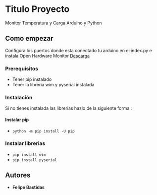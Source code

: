 # Titulo Proyecto

Monitor Temperatura y Carga Arduino y Python

## Como empezar

Configura los puertos donde esta conectado tu arduino en el index.py e instala Open Hardware Monitor [Descarga](https://openhardwaremonitor.org/downloads/)


### Prerequisitos

+ Tener pip instalado
+ Tener la libreria wim y pyserial instalada



### Instalación

Si no tienes instalada las librerias hazlo de la siguiente forma :

####  Instalar pip
+ ```python -m pip install -U pip```
### Instalar librerias
+ ```pip install wim```
+ ```pip install pyserial```


## Autores

* **Felipe Bastidas**



